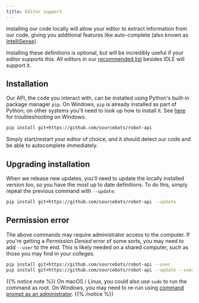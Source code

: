 ```yaml
---
title: Editor support
---
```


Installing our code locally will allow your editor to extract information from our code, giving you additional features like auto-complete (also known as [IntelliSense](https://en.wikipedia.org/wiki/IntelliSense)).

Installing these definitions is optional, but will be incredibly useful if your editor supports this. All editors in our [recommended list](/tutorials/editors/) besides IDLE will support it.

## Installation
Our API, the code you interact with, can be installed using Python's built-in package manager `pip`. On Windows, `pip` is already installed as part of Python; on other systems you'll need to look up how to install it. See [here](https://stackoverflow.com/a/12476379) for troubleshooting on Windows.

```bash
pip install git+https://github.com/sourcebots/robot-api
```

Simply start/restart your editor of choice, and it should detect our code and be able to autocomplete immediately.

## Upgrading installation

When we release new updates, you'll need to update the locally installed version too, so you have the most up to date definitions. To do this, simply repeat the previous command with `--update`:

```bash
pip install git+https://github.com/sourcebots/robot-api --update
```

## Permission error
The above commands may require administrator access to the computer. If you're getting a _Permission Denied_ error of some sorts, you may need to add `--user` to the end. This is likely needed on a shared computer, such as those you may find in your colleges. 

```bash
pip install git+https://github.com/sourcebots/robot-api --user
pip install git+https://github.com/sourcebots/robot-api --update --user
```

{{% notice note %}}
On macOS / Linux, you could also use `sudo` to run the command as root. On Windows, you may need to re-run using [command prompt as an administrator](https://technet.microsoft.com/en-us/library/cc947813.aspx).
{{% /notice %}}
